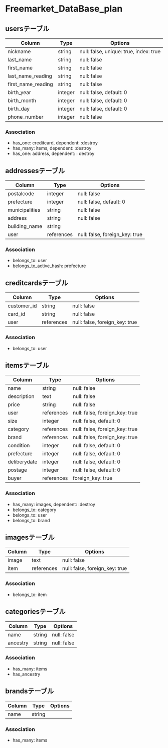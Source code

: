 # Freemarket_DataBase_plan

## usersテーブル
|Column|Type|Options|
|------|----|-------|
|nickname|string|null: false, unique: true, index: true|
|last_name|string|null: false|
|first_name|string|null: false|
|last_name_reading|string|null: false|
|first_name_reading|string|null: false|
|birth_year|integer|null: false, default: 0|
|birth_month|integer|null: false, default: 0|
|birth_day|integer|null: false, default: 0|
|phone_number|integer|null: false|

### Association
- has_one: creditcard, dependent: :destroy
- has_many: items, dependent: :destroy
- has_one: address, dependent: : destroy


## addressesテーブル
|Column|Type|Options|
|------|----|-------|
|postalcode|integer|null: false|
|prefecture|integer|null: false, default: 0|
|municipalities|string|null: false|
|address|string|null: false|
|building_name|string||
|user|references|null: false, foreign_key: true|

### Association
- belongs_to: user
- belongs_to_active_hash: prefecture


## creditcardsテーブル
|Column|Type|Options|
|------|----|-------|
|customer_id|string|null: false|
|card_id|string|null: false|
|user|references|null: false, foreign_key: true|

### Association
- belongs_to: user


## itemsテーブル
|Column|Type|Options|
|------|----|-------|
|name|string|null: false|
|description|text|null: false|
|price|string|null: false|
|user|references|null: false, foreign_key: true|
|size|integer|null: false, default: 0|
|category|references|null: false, foreign_key: true|
|brand|references|null: false, foreign_key: true|
|condition|integer|null: false, default: 0|
|prefecture|integer|null: false, default: 0|
|deliberydate|integer|null: false, default: 0|
|postage|integer|null: false, default: 0|
|buyer|references|foreign_key: true|

### Association
- has_many: images, dependent: :destroy
- belongs_to: category
- belongs_to: user
- belongs_to: brand


## imagesテーブル
|Column|Type|Options|
|------|----|-------|
|image|text|null: false|
|item|references|null: false, foreign_key: true|

### Association
- belongs_to: item


## categoriesテーブル
|Column|Type|Options|
|------|----|-------|
|name|string|null: false|
|ancestry|string|null: false|

### Association
- has_many: items
- has_ancestry


## brandsテーブル
|Column|Type|Options|
|------|----|-------|
|name|string||

### Association
- has_many: items